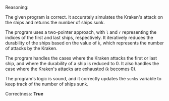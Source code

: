 Reasoning:

The given program is correct. It accurately simulates the Kraken's attack on the ships and returns the number of ships sunk.

The program uses a two-pointer approach, with `l` and `r` representing the indices of the first and last ships, respectively. It iteratively reduces the durability of the ships based on the value of `k`, which represents the number of attacks by the Kraken.

The program handles the cases where the Kraken attacks the first or last ship, and where the durability of a ship is reduced to 0. It also handles the case where the Kraken's attacks are exhausted (`k` becomes 0).

The program's logic is sound, and it correctly updates the `sunks` variable to keep track of the number of ships sunk.

Correctness: **True**